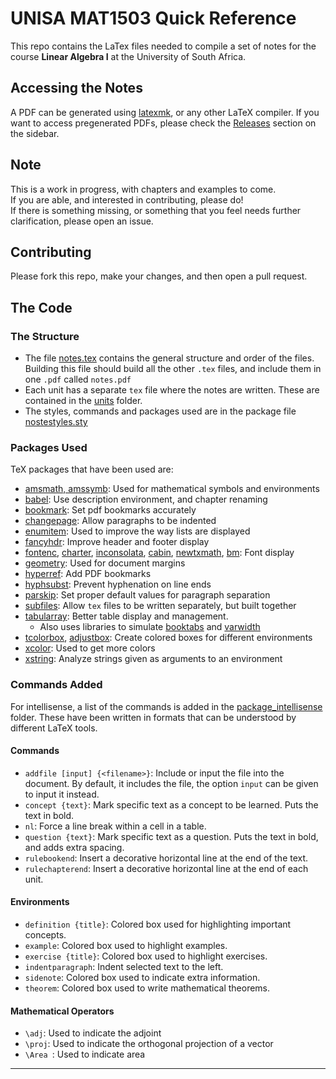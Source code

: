 # UNISA MAT1503 Quick Reference

This repo contains the LaTex files needed to compile a set of notes for the course **Linear Algebra I** at the University of South Africa.

## Accessing the Notes

A PDF can be generated using [latexmk](https://ctan.org/pkg/latexmk), or any other LaTeX compiler. If you want to access pregenerated PDFs, please check the [Releases](https://github.com/Unisa-Notes/MAT1503/releases) section on the sidebar.

## Note
This is a work in progress, with chapters and examples to come.  
If you are able, and interested in contributing, please do!  
If there is something missing, or something that you feel needs further clarification, please open an issue.

## Contributing
Please fork this repo, make your changes, and then open a pull request.

## The Code
### The Structure
- The file [notes.tex](notes.tex) contains the general structure and order of the files. Building this file should build all the other `.tex` files, and include them in one `.pdf` called `notes.pdf`
- Each unit has a separate `tex` file where the notes are written. These are contained in the [units](./units) folder.
- The styles, commands and packages used are in the package file [nostestyles.sty](notestyles.sty)

### Packages Used
TeX packages that have been used are:
- [amsmath, amssymb](https://www.ctan.org/pkg/amsmath): Used for mathematical symbols and environments
- [babel](https://ctan.org/pkg/babel): Use description environment, and chapter renaming
- [bookmark](https://ctan.org/pkg/bookmark): Set pdf bookmarks accurately
- [changepage](https://ctan.org/pkg/changepage): Allow paragraphs to be indented
- [enumitem](https://ctan.org/pkg/enumitem): Used to improve the way lists are displayed
- [fancyhdr](https://ctan.org/pkg/fancyhdr): Improve header and footer display
- [fontenc](https://ctan.org/pkg/fontenc), [charter](https://ctan.org/pkg/charter), [inconsolata](https://ctan.org/pkg/inconsolata), [cabin](https://ctan.org/pkg/cabin), [newtxmath](https://ctan.org/pkg/newtx), [bm](https://ctan.org/pkg/bm): Font display
- [geometry](https://ctan.org/pkg/geometry): Used for document margins
- [hyperref](https://ctan.org/pkg/hyperref): Add PDF bookmarks
- [hyphsubst](https://ctan.org/pkg/hyphsubst): Prevent hyphenation on line ends
- [parskip](https://ctan.org/pkg/parskip): Set proper default values for paragraph separation
- [subfiles](https://ctan.org/pkg/subfiles): Allow `tex` files to be written separately, but built together
- [tabularray](https://ctan.org/pkg/tabularray): Better table display and management.
  * Also uses libraries to simulate [booktabs](https://ctan.org/pkg/booktabs) and [varwidth](https://ctan.org/pkg/varwidth)
- [tcolorbox](https://ctan.org/pkg/tcolorbox), [adjustbox](https://ctan.org/pkg/adjustbox): Create colored boxes for different environments
- [xcolor](https://ctan.org/pkg/xcolor): Used to get more colors
- [xstring](https://ctan.org/pkg/xstring): Analyze strings given as arguments to an environment


### Commands Added
For intellisense, a list of the commands is added in the [package_intellisense](./package_intellisense/) folder. These have been written in formats that can be understood by different LaTeX tools.

#### Commands
- `addfile [input] {<filename>}`: Include or input the file into the document. By default, it includes the file, the option `input` can be given to input it instead.
- `concept {text}`: Mark specific text as a concept to be learned. Puts the text in bold.
- `nl`: Force a line break within a cell in a table.
- `question {text}`: Mark specific text as a question. Puts the text in bold, and adds extra spacing.
- `rulebookend`: Insert a decorative horizontal line at the end of the text.
- `rulechapterend`: Insert a decorative horizontal line at the end of each unit.

#### Environments
- `definition {title}`: Colored box used for highlighting important concepts.
- `example`: Colored box used to highlight examples.
- `exercise {title}`: Colored box used to highlight exercises.
- `indentparagraph`: Indent selected text to the left.
- `sidenote`: Colored box used to indicate extra information.
- `theorem`: Colored box used to write mathematical theorems.

#### Mathematical Operators
- `\adj`: Used to indicate the adjoint
- `\proj`: Used to indicate the orthogonal projection of a vector
- `\Area `: Used to indicate area

---